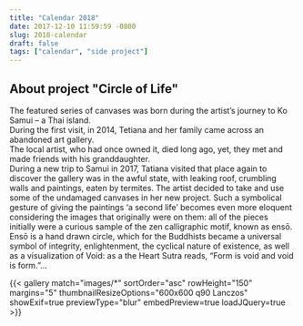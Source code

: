 ```yaml
---
title: "Calendar 2018"
date: 2017-12-10 11:59:59 -0800
slug: 2018-calendar
draft: false
tags: ["calendar", "side project"]
---
```


## About project "Circle of Life"

The featured series of canvases was born during the artist’s journey to Ko Samui – a Thai island.  
During the first visit, in 2014, Tetiana and her family came across an abandoned art gallery.  
The local artist, who had once owned it, died long ago, yet, they met and made friends with his granddaughter.  
During a new trip to Samui in 2017, Tatiana visited that place again to discover the gallery was in the awful state, with leaking roof, crumbling walls and paintings, eaten by termites. 
The artist decided to take and use some of the undamaged canvases in her new project. 
Such a symbolical gesture of giving the paintings ‘a second life’ becomes even more eloquent considering the images that originally were on them: all of the pieces initially were a curious sample of the zen calligraphic motif, known as ensō. 
Ensō is a hand drawn circle, which for the Buddhists became a universal symbol of integrity, enlightenment, the cyclical nature of existence, as well as a visualization of Void: as a the Heart Sutra reads, “Form is void and void is form.”...

{{< gallery match="images/*" sortOrder="asc" rowHeight="150" margins="5" thumbnailResizeOptions="600x600 q90 Lanczos" showExif=true previewType="blur" embedPreview=true loadJQuery=true >}}

